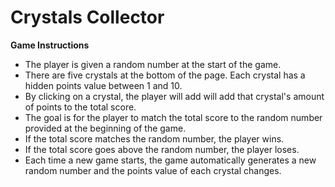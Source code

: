 # Crystals Collector
__Game Instructions__
* The player is given a random number at the start of the game.
* There are five crystals at the bottom of the page. Each crystal has a hidden points value between 1 and 10.
* By clicking on a crystal, the player will add will add that crystal's amount of points to the total score.
* The goal is for the player to match the total score to the random number provided at the beginning of the game.
* If the total score matches the random number, the player wins.
* If the total score goes above the random number, the player loses.
* Each time a new game starts, the game automatically generates a new random number and the points value of each crystal changes.
